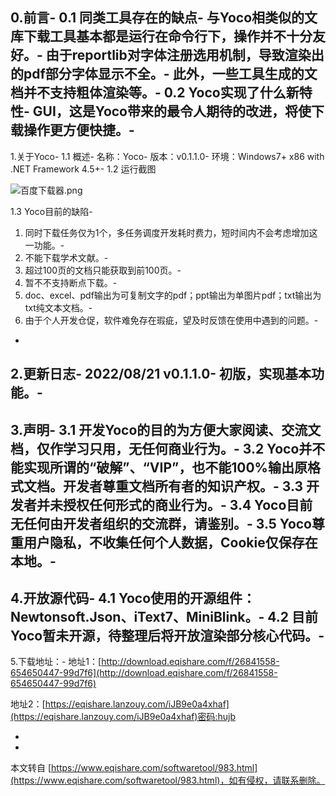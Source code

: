 0.前言-
0.1 同类工具存在的缺点-
与Yoco相类似的文库下载工具基本都是运行在命令行下，操作并不十分友好。-
由于reportlib对字体注册选用机制，导致渲染出的pdf部分字体显示不全。-
此外，一些工具生成的文档并不支持粗体渲染等。-
0.2 Yoco实现了什么新特性-
GUI，这是Yoco带来的最令人期待的改进，将使下载操作更方便快捷。-
-
1.关于Yoco-
1.1 概述-
名称：Yoco-
版本：v0.1.1.0-
环境：Windows7+ x86 with .NET Framework 4.5+-
1.2 运行截图

![百度下载器.png](https://www.eqishare.com/zb_users/upload/2022/08/202208241661316571348994.png)

1.3 Yoco目前的缺陷-
1) 同时下载任务仅为1个，多任务调度开发耗时费力，短时间内不会考虑增加这一功能。-
2) 不能下载学术文献。-
3) 超过100页的文档只能获取到前100页。-
4) 暂不不支持断点下载。-
5) doc、excel、pdf输出为可复制文字的pdf；ppt输出为单图片pdf；txt输出为txt纯文本文档。-
6) 由于个人开发仓促，软件难免存在瑕疵，望及时反馈在使用中遇到的问题。-
-
2.更新日志-
2022/08/21 v0.1.1.0-
初版，实现基本功能。-
-
3.声明-
3.1 开发Yoco的目的为方便大家阅读、交流文档，仅作学习只用，无任何商业行为。-
3.2 Yoco并不能实现所谓的“破解”、“VIP”，也不能100%输出原格式文档。开发者尊重文档所有者的知识产权。-
3.3 开发者并未授权任何形式的商业行为。-
3.4 Yoco目前无任何由开发者组织的交流群，请鉴别。-
3.5 Yoco尊重用户隐私，不收集任何个人数据，Cookie仅保存在本地。-
-
4.开放源代码-
4.1 Yoco使用的开源组件：Newtonsoft.Json、iText7、MiniBlink。-
4.2 目前Yoco暂未开源，待整理后将开放渲染部分核心代码。-
-
5.下载地址：-
地址1：[http://download.eqishare.com/f/26841558-654650447-99d7f6](http://download.eqishare.com/f/26841558-654650447-99d7f6)

地址2：[https://eqishare.lanzouy.com/iJB9e0a4xhaf](https://eqishare.lanzouy.com/iJB9e0a4xhaf)密码:hujb

-

-

本文转自 [https://www.eqishare.com/softwaretool/983.html](https://www.eqishare.com/softwaretool/983.html)，如有侵权，请联系删除。